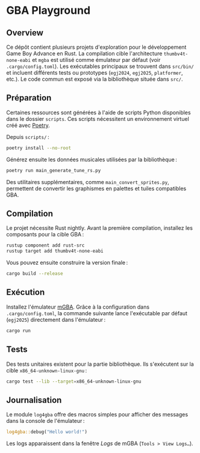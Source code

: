 # GBA Playground

## Overview

Ce dépôt contient plusieurs projets d'exploration pour le développement Game Boy
Advance en Rust. La compilation cible l'architecture `thumbv4t-none-eabi` et
`mgba` est utilisé comme émulateur par défaut (voir `.cargo/config.toml`). Les
exécutables principaux se trouvent dans `src/bin/` et incluent différents tests
ou prototypes (`egj2024`, `egj2025`, `platformer`, etc.). Le code commun est
exposé via la bibliothèque située dans `src/`.

## Préparation

Certaines ressources sont générées à l'aide de scripts Python disponibles dans
le dossier `scripts`. Ces scripts nécessitent un environnement virtuel créé avec
[Poetry](https://python-poetry.org/).

Depuis `scripts/` :

```bash
poetry install --no-root
```

Générez ensuite les données musicales utilisées par la bibliothèque :

```bash
poetry run main_generate_tune_rs.py
```

Des utilitaires supplémentaires, comme `main_convert_sprites.py`, permettent de
convertir les graphismes en palettes et tuiles compatibles GBA.

## Compilation

Le projet nécessite Rust nightly. Avant la première compilation, installez les
composants pour la cible GBA :

```bash
rustup component add rust-src
rustup target add thumbv4t-none-eabi
```

Vous pouvez ensuite construire la version finale :

```bash
cargo build --release
```

## Exécution

Installez l'émulateur [mGBA](https://mgba.io/downloads.html). Grâce à la
configuration dans `.cargo/config.toml`, la commande suivante lance
l'exécutable par défaut (`egj2025`) directement dans l'émulateur :

```bash
cargo run
```

## Tests

Des tests unitaires existent pour la partie bibliothèque. Ils s'exécutent sur la
cible `x86_64-unknown-linux-gnu` :

```bash
cargo test --lib --target=x86_64-unknown-linux-gnu
```

## Journalisation

Le module `log4gba` offre des macros simples pour afficher des messages dans la
console de l'émulateur :

```rust
log4gba::debug("Hello world!")
```

Les logs apparaissent dans la fenêtre *Logs* de mGBA (`Tools > View Logs…`).
